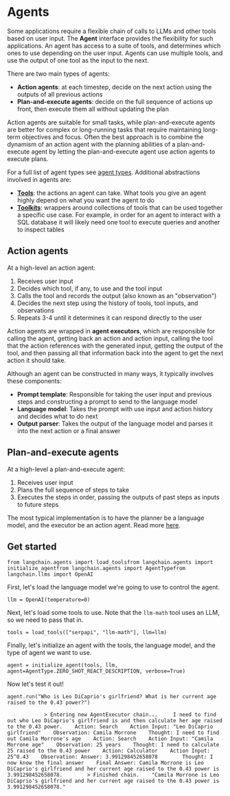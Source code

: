 Agents
======

Some applications require a flexible chain of calls to LLMs and other tools based on user input. The **Agent** interface provides the flexibility for such applications. An agent has access to a suite of tools, and determines which ones to use depending on the user input. Agents can use multiple tools, and use the output of one tool as the input to the next.

There are two main types of agents:

*   **Action agents**: at each timestep, decide on the next action using the outputs of all previous actions
*   **Plan-and-execute agents**: decide on the full sequence of actions up front, then execute them all without updating the plan

Action agents are suitable for small tasks, while plan-and-execute agents are better for complex or long-running tasks that require maintaining long-term objectives and focus. Often the best approach is to combine the dynamism of an action agent with the planning abilities of a plan-and-execute agent by letting the plan-and-execute agent use action agents to execute plans.

For a full list of agent types see [agent types](/docs/modules/agents/agent_types/). Additional abstractions involved in agents are:

*   [**Tools**](/docs/modules/agents/tools/): the actions an agent can take. What tools you give an agent highly depend on what you want the agent to do
*   [**Toolkits**](/docs/modules/agents/toolkits/): wrappers around collections of tools that can be used together a specific use case. For example, in order for an agent to interact with a SQL database it will likely need one tool to execute queries and another to inspect tables

Action agents[​](#action-agents "Direct link to Action agents")
---------------------------------------------------------------

At a high-level an action agent:

1.  Receives user input
2.  Decides which tool, if any, to use and the tool input
3.  Calls the tool and records the output (also known as an "observation")
4.  Decides the next step using the history of tools, tool inputs, and observations
5.  Repeats 3-4 until it determines it can respond directly to the user

Action agents are wrapped in **agent executors**, which are responsible for calling the agent, getting back an action and action input, calling the tool that the action references with the generated input, getting the output of the tool, and then passing all that information back into the agent to get the next action it should take.

Although an agent can be constructed in many ways, it typically involves these components:

*   **Prompt template**: Responsible for taking the user input and previous steps and constructing a prompt to send to the language model
*   **Language model**: Takes the prompt with use input and action history and decides what to do next
*   **Output parser**: Takes the output of the language model and parses it into the next action or a final answer

Plan-and-execute agents[​](#plan-and-execute-agents "Direct link to Plan-and-execute agents")
---------------------------------------------------------------------------------------------

At a high-level a plan-and-execute agent:

1.  Receives user input
2.  Plans the full sequence of steps to take
3.  Executes the steps in order, passing the outputs of past steps as inputs to future steps

The most typical implementation is to have the planner be a language model, and the executor be an action agent. Read more [here](/docs/modules/agents/agent_types/plan_and_execute.html).

Get started[​](#get-started "Direct link to Get started")
---------------------------------------------------------

    from langchain.agents import load_toolsfrom langchain.agents import initialize_agentfrom langchain.agents import AgentTypefrom langchain.llms import OpenAI

First, let's load the language model we're going to use to control the agent.

    llm = OpenAI(temperature=0)

Next, let's load some tools to use. Note that the `llm-math` tool uses an LLM, so we need to pass that in.

    tools = load_tools(["serpapi", "llm-math"], llm=llm)

Finally, let's initialize an agent with the tools, the language model, and the type of agent we want to use.

    agent = initialize_agent(tools, llm, agent=AgentType.ZERO_SHOT_REACT_DESCRIPTION, verbose=True)

Now let's test it out!

    agent.run("Who is Leo DiCaprio's girlfriend? What is her current age raised to the 0.43 power?")

                > Entering new AgentExecutor chain...     I need to find out who Leo DiCaprio's girlfriend is and then calculate her age raised to the 0.43 power.    Action: Search    Action Input: "Leo DiCaprio girlfriend"    Observation: Camila Morrone    Thought: I need to find out Camila Morrone's age    Action: Search    Action Input: "Camila Morrone age"    Observation: 25 years    Thought: I need to calculate 25 raised to the 0.43 power    Action: Calculator    Action Input: 25^0.43    Observation: Answer: 3.991298452658078        Thought: I now know the final answer    Final Answer: Camila Morrone is Leo DiCaprio's girlfriend and her current age raised to the 0.43 power is 3.991298452658078.        > Finished chain.    "Camila Morrone is Leo DiCaprio's girlfriend and her current age raised to the 0.43 power is 3.991298452658078."